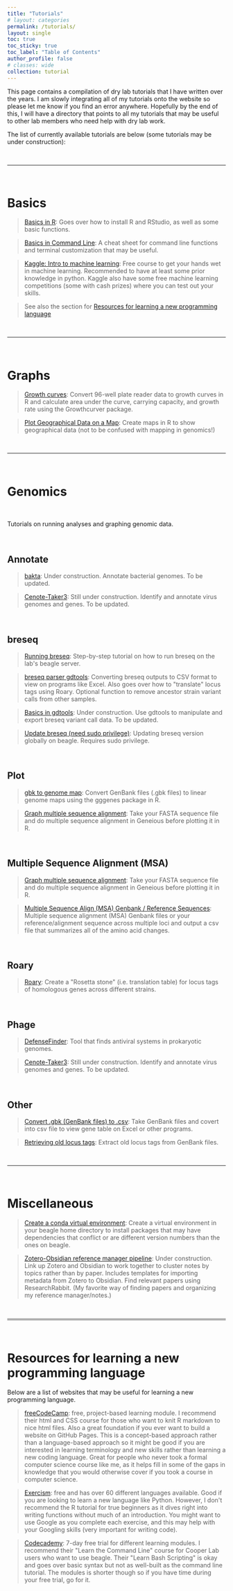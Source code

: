 ```yaml
---
title: "Tutorials"
# layout: categories
permalink: /tutorials/
layout: single
toc: true
toc_sticky: true
toc_label: "Table of Contents"
author_profile: false
# classes: wide
collection: tutorial
---
```


This page contains a compilation of dry lab tutorials that I have written over the years. I am slowly integrating all of my tutorials onto the website so please let me know if you find an error anywhere. Hopefully by the end of this, I will have a directory that points to all my tutorials that may be useful to other lab members who need help with dry lab work.

The list of currently available tutorials are below (some tutorials may be under construction):

<br>

***

<br>

# Basics

> [Basics in R](/tutorials/basics_in_R): Goes over how to install R and RStudio, as well as some basic functions.

> [Basics in Command Line](/tutorials/basics_in_command_line): A cheat sheet for command line functions and terminal customization that may be useful.

> [Kaggle: Intro to machine learning](https://www.kaggle.com/learn/intro-to-machine-learning): Free course to get your hands wet in machine learning. Recommended to have at least some prior knowledge in python. Kaggle also have some free machine learning competitions (some with cash prizes) where you can test out your skills.

> See also the section for [Resources for learning a new programming language](#resources-for-learning-a-new-programming-language) 

<br>

***

<br>

# Graphs

>[Growth curves](/tutorials/growth_curve): Convert 96-well plate reader data to growth curves in R and calculate area under the curve, carrying capacity, and growth rate using the Growthcurver package.

>[Plot Geographical Data on a Map](/tutorials/mapping_in_R): Create maps in R to show geographical data (not to be confused with mapping in genomics!)

<br>


***

<br>

# Genomics

<br>

Tutorials on running analyses and graphing genomic data.

<br>

## Annotate

> [bakta](/tutorials/bakta): Under construction. Annotate bacterial genomes. To be updated.

> [Cenote-Taker3](/tutorials/cenote-taker): Still under construction. Identify and annotate virus genomes and genes. To be updated.

<br>

## breseq

> [Running breseq](/tutorials/breseq): Step-by-step tutorial on how to run breseq on the lab's beagle server.

> [breseq parser gdtools](/tutorials/breseq_parser_gdtools): Converting breseq outputs to CSV format to view on programs like Excel. Also goes over how to "translate" locus tags using Roary. Optional function to remove ancestor strain variant calls from other samples.

> [Basics in gdtools](/tutorials/basics_in_gdtools): Under construction. Use gdtools to manipulate and export breseq variant call data. To be updated.

> [Update breseq (need sudo privilege)](/tutorials/update_breseq/): Updating breseq version globally on beagle. Requires sudo privilege.

<br>

## Plot

> [gbk to genome map](/tutorials/gbk_to_genome_map): Convert GenBank files (.gbk files) to linear genome maps using the gggenes package in R.

>[Graph multiple sequence alignment](/tutorials/multiple_sequence_alignment): Take your FASTA sequence file and do multiple sequence alignment in Geneious before plotting it in R.

<br>

## Multiple Sequence Alignment (MSA)

>[Graph multiple sequence alignment](/tutorials/multiple_sequence_alignment): Take your FASTA sequence file and do multiple sequence alignment in Geneious before plotting it in R.

> [Multiple Sequence Align (MSA) Genbank / Reference Sequences](/tutorials/msa_gb_ref_seq): Multiple sequence alignment (MSA) Genbank files or your reference/alignment sequence across multiple loci and output a csv file that summarizes all of the amino acid changes.

<br>

## Roary

> [Roary](/tutorials/roary): Create a "Rosetta stone" (i.e. translation table) for locus tags of homologous genes across different strains. 

<br>

## Phage

> [DefenseFinder](/tutorials/defense_finder): Tool that finds antiviral systems in prokaryotic genomes.

> [Cenote-Taker3](/tutorials/cenote-taker): Still under construction. Identify and annotate virus genomes and genes. To be updated.

<br>

## Other

> [Convert .gbk (GenBank files) to .csv](/tutorials/gbk_to_csv): Take GenBank files and covert into csv file to view gene table on Excel or other programs.

> [Retrieving old locus tags](/tutorials/old_locus_tag): Extract old locus tags from GenBank files.

<br>

***

<br>

# Miscellaneous

> [Create a conda virtual environment](/tutorials/virtual_environment): Create a virtual environment in your beagle home directory to install packages that may have dependencies that conflict or are different version numbers than the ones on beagle.

> [Zotero-Obsidian reference manager pipeline](/404): Under construction. Link up Zotero and Obsidian to work together to cluster notes by topics rather than by paper. Includes templates for importing metadata from Zotero to Obsidian. Find relevant papers using ResearchRabbit. (My favorite way of finding papers and organizing my reference manager/notes.)

<br>

<hr style="height:5px;border:none;color:#B0B0B0;background-color:#B0B0B0;">

<br>

# Resources for learning a new programming language

Below are a list of websites that may be useful for learning a new programming language. 

> [freeCodeCamp](https://www.freecodecamp.org/): free, project-based learning module. I recommend their html and CSS course for those who want to knit R markdown to nice html files. Also a great foundation if you ever want to build a website on GitHub Pages. This is a concept-based approach rather than a language-based approach so it might be good if you are interested in learning terminology and new skills rather than learning a new coding language. Great for people who never took a formal computer science course like me, as it helps fill in some of the gaps in knowledge that you would otherwise cover if you took a course in computer science.

> [Exercism](https://exercism.org/): free and has over 60 different languages available. Good if you are looking to learn a new language like Python. However, I don't recommend the R tutorial for true beginners as it dives right into writing functions without much of an introduction. You might want to use Google as you complete each exercise, and this may help with your Googling skills (very important for writing code).

> [Codecademy](https://www.codecademy.com/): 7-day free trial for different learning modules. I recommend their "Learn the Command Line" course for Cooper Lab users who want to use beagle. Their "Learn Bash Scripting" is okay and goes over basic syntax but not as well-built as the command line tutorial. The modules is shorter though so if you have time during your free trial, go for it.
